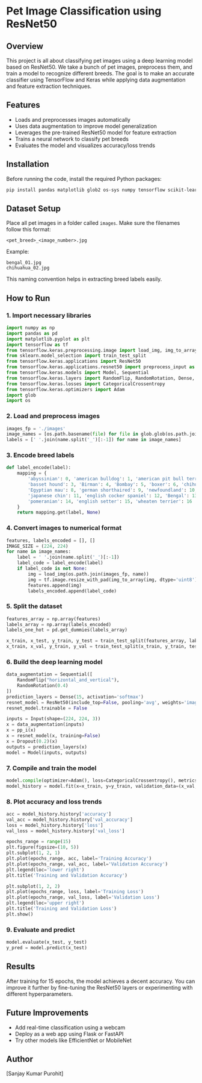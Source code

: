 # Pet Image Classification using ResNet50

## Overview
This project is all about classifying pet images using a deep learning model based on ResNet50. We take a bunch of pet images, preprocess them, and train a model to recognize different breeds. The goal is to make an accurate classifier using TensorFlow and Keras while applying data augmentation and feature extraction techniques.

## Features
- Loads and preprocesses images automatically
- Uses data augmentation to improve model generalization
- Leverages the pre-trained ResNet50 model for feature extraction
- Trains a neural network to classify pet breeds
- Evaluates the model and visualizes accuracy/loss trends

## Installation
Before running the code, install the required Python packages:
```bash
pip install pandas matplotlib glob2 os-sys numpy tensorflow scikit-learn
```

## Dataset Setup
Place all pet images in a folder called `images`. Make sure the filenames follow this format:
```
<pet_breed>_<image_number>.jpg
```
Example:
```
bengal_01.jpg
chihuahua_02.jpg
```
This naming convention helps in extracting breed labels easily.

## How to Run
### 1. Import necessary libraries
```python
import numpy as np
import pandas as pd
import matplotlib.pyplot as plt
import tensorflow as tf
from tensorflow.keras.preprocessing.image import load_img, img_to_array
from sklearn.model_selection import train_test_split
from tensorflow.keras.applications import ResNet50
from tensorflow.keras.applications.resnet50 import preprocess_input as pp_i
from tensorflow.keras.models import Model, Sequential
from tensorflow.keras.layers import RandomFlip, RandomRotation, Dense, Dropout, Input
from tensorflow.keras.losses import CategoricalCrossentropy
from tensorflow.keras.optimizers import Adam
import glob
import os
```

### 2. Load and preprocess images
```python
images_fp = './images'
image_names = [os.path.basename(file) for file in glob.glob(os.path.join(images_fp, '*.jpg'))]
labels = [' '.join(name.split('_')[:-1]) for name in image_names]
```

### 3. Encode breed labels
```python
def label_encode(label):
    mapping = {
        'abyssinian': 0, 'american bulldog': 1, 'american pit bull terrier': 2,
        'basset hound': 3, 'Birman': 4, 'Bombay': 5, 'boxer': 6, 'chihuahua': 7,
        'Egyptian mau': 8, 'german shorthaired': 9, 'newfoundland': 10,
        'japanese chin': 11, 'english cocker spaniel': 12, 'Bengal': 13,
        'pomeranian': 14, 'english setter': 15, 'wheaten terrier': 16
    }
    return mapping.get(label, None)
```

### 4. Convert images to numerical format
```python
features, labels_encoded = [], []
IMAGE_SIZE = (224, 224)
for name in image_names:
    label = ' '.join(name.split('_')[:-1])
    label_code = label_encode(label)
    if label_code is not None:
        img = load_img(os.path.join(images_fp, name))
        img = tf.image.resize_with_pad(img_to_array(img, dtype='uint8'), *IMAGE_SIZE).numpy().astype('uint8')
        features.append(img)
        labels_encoded.append(label_code)
```

### 5. Split the dataset
```python
features_array = np.array(features)
labels_array = np.array(labels_encoded)
labels_one_hot = pd.get_dummies(labels_array)

x_train, x_test, y_train, y_test = train_test_split(features_array, labels_one_hot, test_size=0.3, random_state=38)
x_train, x_val, y_train, y_val = train_test_split(x_train, y_train, test_size=0.5, random_state=4)
```

### 6. Build the deep learning model
```python
data_augmentation = Sequential([
    RandomFlip("horizontal_and_vertical"),
    RandomRotation(0.4)
])
prediction_layers = Dense(15, activation='softmax')
resnet_model = ResNet50(include_top=False, pooling='avg', weights='imagenet')
resnet_model.trainable = False

inputs = Input(shape=(224, 224, 3))
x = data_augmentation(inputs)
x = pp_i(x)
x = resnet_model(x, training=False)
x = Dropout(0.2)(x)
outputs = prediction_layers(x)
model = Model(inputs, outputs)
```

### 7. Compile and train the model
```python
model.compile(optimizer=Adam(), loss=CategoricalCrossentropy(), metrics=['accuracy'])
model_history = model.fit(x=x_train, y=y_train, validation_data=(x_val, y_val), epochs=15)
```

### 8. Plot accuracy and loss trends
```python
acc = model_history.history['accuracy']
val_acc = model_history.history['val_accuracy']
loss = model_history.history['loss']
val_loss = model_history.history['val_loss']

epochs_range = range(15)
plt.figure(figsize=(10, 5))
plt.subplot(1, 2, 1)
plt.plot(epochs_range, acc, label='Training Accuracy')
plt.plot(epochs_range, val_acc, label='Validation Accuracy')
plt.legend(loc='lower right')
plt.title('Training and Validation Accuracy')

plt.subplot(1, 2, 2)
plt.plot(epochs_range, loss, label='Training Loss')
plt.plot(epochs_range, val_loss, label='Validation Loss')
plt.legend(loc='upper right')
plt.title('Training and Validation Loss')
plt.show()
```

### 9. Evaluate and predict
```python
model.evaluate(x_test, y_test)
y_pred = model.predict(x_test)
```

## Results
After training for 15 epochs, the model achieves a decent accuracy. You can improve it further by fine-tuning the ResNet50 layers or experimenting with different hyperparameters.

## Future Improvements
- Add real-time classification using a webcam
- Deploy as a web app using Flask or FastAPI
- Try other models like EfficientNet or MobileNet

## Author
[Sanjay Kumar Purohit]


